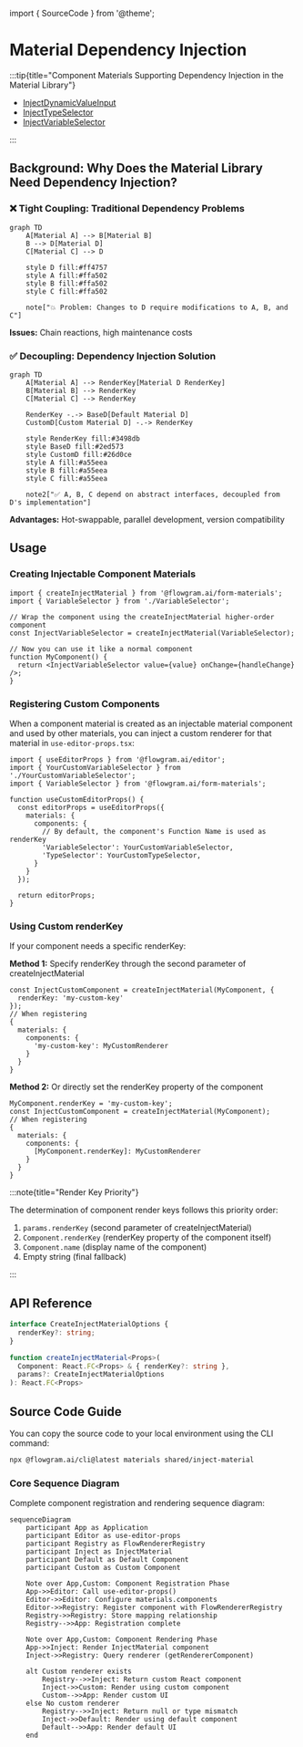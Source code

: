 import { SourceCode } from '@theme';

# Material Dependency Injection

:::tip{title="Component Materials Supporting Dependency Injection in the Material Library"}

* [InjectDynamicValueInput](/en/materials/components/dynamic-value-input.md)
* [InjectTypeSelector](/en/materials/components/type-selector.md)
* [InjectVariableSelector](/en/materials/components/variable-selector.md)

:::

## Background: Why Does the Material Library Need Dependency Injection?

### ❌ Tight Coupling: Traditional Dependency Problems

```mermaid
graph TD
    A[Material A] --> B[Material B]
    B --> D[Material D]
    C[Material C] --> D

    style D fill:#ff4757
    style A fill:#ffa502
    style B fill:#ffa502
    style C fill:#ffa502

    note["💥 Problem: Changes to D require modifications to A, B, and C"]
```

**Issues:** Chain reactions, high maintenance costs

### ✅ Decoupling: Dependency Injection Solution

```mermaid
graph TD
    A[Material A] --> RenderKey[Material D RenderKey]
    B[Material B] --> RenderKey
    C[Material C] --> RenderKey

    RenderKey -.-> BaseD[Default Material D]
    CustomD[Custom Material D] -.-> RenderKey

    style RenderKey fill:#3498db
    style BaseD fill:#2ed573
    style CustomD fill:#26d0ce
    style A fill:#a55eea
    style B fill:#a55eea
    style C fill:#a55eea

    note2["✅ A, B, C depend on abstract interfaces, decoupled from D's implementation"]
```

**Advantages:** Hot-swappable, parallel development, version compatibility

## Usage

### Creating Injectable Component Materials

```tsx
import { createInjectMaterial } from '@flowgram.ai/form-materials';
import { VariableSelector } from './VariableSelector';

// Wrap the component using the createInjectMaterial higher-order component
const InjectVariableSelector = createInjectMaterial(VariableSelector);

// Now you can use it like a normal component
function MyComponent() {
  return <InjectVariableSelector value={value} onChange={handleChange} />;
}
```

### Registering Custom Components

When a component material is created as an injectable material component and used by other materials, you can inject a custom renderer for that material in `use-editor-props.tsx`:

```tsx
import { useEditorProps } from '@flowgram.ai/editor';
import { YourCustomVariableSelector } from './YourCustomVariableSelector';
import { VariableSelector } from '@flowgram.ai/form-materials';

function useCustomEditorProps() {
  const editorProps = useEditorProps({
    materials: {
      components: {
        // By default, the component's Function Name is used as renderKey
        'VariableSelector': YourCustomVariableSelector,
        'TypeSelector': YourCustomTypeSelector,
      }
    }
  });

  return editorProps;
}
```

### Using Custom renderKey

If your component needs a specific renderKey:

**Method 1:** Specify renderKey through the second parameter of createInjectMaterial

```tsx
const InjectCustomComponent = createInjectMaterial(MyComponent, {
  renderKey: 'my-custom-key'
});
// When registering
{
  materials: {
    components: {
      'my-custom-key': MyCustomRenderer
    }
  }
}
```

**Method 2:** Or directly set the renderKey property of the component

```tsx
MyComponent.renderKey = 'my-custom-key';
const InjectCustomComponent = createInjectMaterial(MyComponent);
// When registering
{
  materials: {
    components: {
      [MyComponent.renderKey]: MyCustomRenderer
    }
  }
}

```

:::note{title="Render Key Priority"}

The determination of component render keys follows this priority order:

1. `params.renderKey` (second parameter of createInjectMaterial)
2. `Component.renderKey` (renderKey property of the component itself)
3. `Component.name` (display name of the component)
4. Empty string (final fallback)

:::

## API Reference

```typescript
interface CreateInjectMaterialOptions {
  renderKey?: string;
}

function createInjectMaterial<Props>(
  Component: React.FC<Props> & { renderKey?: string },
  params?: CreateInjectMaterialOptions
): React.FC<Props>
```

## Source Code Guide

<SourceCode href="https://github.com/bytedance/flowgram.ai/blob/main/packages/materials/form-materials/src/shared/inject-material/index.tsx" />

You can copy the source code to your local environment using the CLI command:

```bash
npx @flowgram.ai/cli@latest materials shared/inject-material
```

### Core Sequence Diagram

Complete component registration and rendering sequence diagram:

```mermaid
sequenceDiagram
    participant App as Application
    participant Editor as use-editor-props
    participant Registry as FlowRendererRegistry
    participant Inject as InjectMaterial
    participant Default as Default Component
    participant Custom as Custom Component

    Note over App,Custom: Component Registration Phase
    App->>Editor: Call use-editor-props()
    Editor->>Editor: Configure materials.components
    Editor->>Registry: Register component with FlowRendererRegistry
    Registry->>Registry: Store mapping relationship
    Registry-->>App: Registration complete

    Note over App,Custom: Component Rendering Phase
    App->>Inject: Render InjectMaterial component
    Inject->>Registry: Query renderer (getRendererComponent)

    alt Custom renderer exists
        Registry-->>Inject: Return custom React component
        Inject->>Custom: Render using custom component
        Custom-->>App: Render custom UI
    else No custom renderer
        Registry-->>Inject: Return null or type mismatch
        Inject->>Default: Render using default component
        Default-->>App: Render default UI
    end
```

